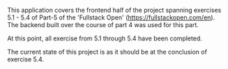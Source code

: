 This application covers the frontend half of the project spanning exercises 5.1 - 5.4 of Part-5 of the 'Fullstack Open' (https://fullstackopen.com/en). The backend built over the course of part 4 was used for this part.

At this point, all exercise from 5.1 through 5.4 have been completed.

The current state of this project is as it should be at the conclusion of exercise 5.4.